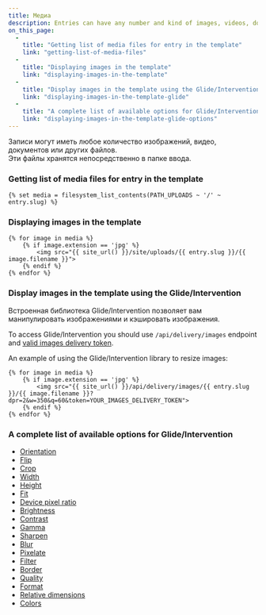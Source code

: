 ```yaml
---
title: Медиа
description: Entries can have any number and kind of images, videos, documents or other files. Those files are being stored directly in the entry folder.
on_this_page:
  - 
    title: "Getting list of media files for entry in the template"
    link: "getting-list-of-media-files"
  - 
    title: "Displaying images in the template"
    link: "displaying-images-in-the-template"
  - 
    title: "Display images in the template using the Glide/Intervention"
    link: "displaying-images-in-the-template-glide"
  - 
    title: "A complete list of available options for Glide/Intervention"
    link: "displaying-images-in-the-template-glide-options"
---
```


Записи могут иметь любое количество изображений, видео, документов или других файлов.  
Эти файлы хранятся непосредственно в папке ввода.

### <a name="getting-list-of-media-files"></a> Getting list of media files for entry in the template

```twig
{% set media = filesystem_list_contents(PATH_UPLOADS ~ '/' ~ entry.slug) %}
```

### <a name="displaying-images-in-the-template"></a> Displaying images in the template

```twig
{% for image in media %}
    {% if image.extension == 'jpg' %}
        <img src="{{ site_url() }}/site/uploads/{{ entry.slug }}/{{ image.filename }}">
    {% endif %}
{% endfor %}
```

### <a name="displaying-images-in-the-template-glide"></a> Display images in the template using the Glide/Intervention

Встроенная библиотека Glide/Intervention позволяет вам манипулировать изображениями и кэшировать изображения.

To access Glide/Intervention you should use `/api/delivery/images` endpoint and [valid images delivery token](http://docs.flextype.org/en/advanced/api/rest/delivery/images).

An example of using the Glide/Intervention library to resize images:

```twig
{% for image in media %}
    {% if image.extension == 'jpg' %}
        <img src="{{ site_url() }}/api/delivery/images/{{ entry.slug }}/{{ image.filename }}?dpr=2&w=350&q=60&token=YOUR_IMAGES_DELIVERY_TOKEN">
    {% endif %}
{% endfor %}
```

### <a name="displaying-images-in-the-template-glide-options"></a> A complete list of available options for Glide/Intervention

* [Orientation](./media/glide/orientation)
* [Flip](./media/glide/flip)
* [Crop](./media/glide/crop)
* [Width](./media/glide/width)
* [Height](./media/glide/height)
* [Fit](./media/glide/fit)
* [Device pixel ratio](./media/glide/device-pixel-ratio)
* [Brightness](./media/glide/brightness)
* [Contrast](./media/glide/contrast)
* [Gamma](./media/glide/gamma)
* [Sharpen](./media/glide/sharpen)
* [Blur](./media/glide/blur)
* [Pixelate](./media/glide/pixelate)
* [Filter](./media/glide/filter)
* [Border](./media/glide/border)
* [Quality](./media/glide/quality)
* [Format](./media/glide/format)
* [Relative dimensions](./media/glide/relative-dimensions)
* [Colors](./media/glide/colors)

<!--
<http://glide.thephpleague.com/1.0/api/quick-reference/>
-->